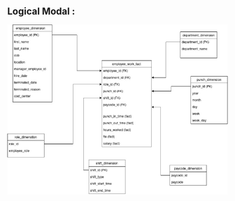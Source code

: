 ## Logical Modal :

<img src = 'https://github.com/Saphall/Leapfrog_Data-Engineering_Assignments/blob/main/Week3/Day1/ETL%20logical%20Diagram.jpg'>
